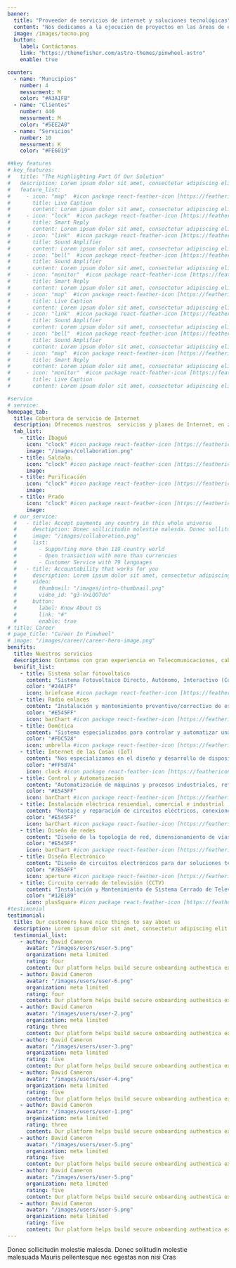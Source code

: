```yaml
---
banner:
  title: "Proveedor de servicios de internet y soluciones tecnológicas"
  content: "Nos dedicamos a la ejecución de proyectos en las áreas de electrónica, electricidad, Sistema Solar Fotovoltaico, sistemas y telecomunicaciones."
  image: /images/tecno.png
  button:
    label: Contáctanos
    link: "https://themefisher.com/astro-themes/pinwheel-astro"
    enable: true

counter:
  - name: "Municipios"
    number: 4
    messurment: M
    color: "#A3A1FB"
  - name: "Clientes"
    number: 440
    messurment: M
    color: "#5EE2A0"
  - name: "Servicios"
    number: 10
    messurment: K
    color: "#FE6019"

##key features
# key_features:
#   title: "The Highlighting Part Of Our Solution"
#   description: Lorem ipsum dolor sit amet, consectetur adipiscing elit. Morbi egestas Werat viverra id et aliquet. vulputate egestas sollicitudin.
#   feature_list:
#     - icon: "map"  #icon package react-feather-icon [https://feathericons.com/]
#       title: Live Caption
#       content: Lorem ipsum dolor sit amet, consectetur adipiscing elit.
#     - icon: "lock"  #icon package react-feather-icon [https://feathericons.com/]
#       title: Smart Reply
#       content: Lorem ipsum dolor sit amet, consectetur adipiscing elit.
#     - icon: "link"  #icon package react-feather-icon [https://feathericons.com/]
#       title: Sound Amplifier
#       content: Lorem ipsum dolor sit amet, consectetur adipiscing elit.
#     - icon: "bell"  #icon package react-feather-icon [https://feathericons.com/]
#       title: Sound Amplifier
#       content: Lorem ipsum dolor sit amet, consectetur adipiscing elit.
#     - icon: "monitor"  #icon package react-feather-icon [https://feathericons.com/]
#       title: Smart Reply
#       content: Lorem ipsum dolor sit amet, consectetur adipiscing elit.
#     - icon: "map"  #icon package react-feather-icon [https://feathericons.com/]
#       title: Live Caption
#       content: Lorem ipsum dolor sit amet, consectetur adipiscing elit.
#     - icon: "link"  #icon package react-feather-icon [https://feathericons.com/]
#       title: Sound Amplifier
#       content: Lorem ipsum dolor sit amet, consectetur adipiscing elit.
#     - icon: "bell"  #icon package react-feather-icon [https://feathericons.com/]
#       title: Sound Amplifier
#       content: Lorem ipsum dolor sit amet, consectetur adipiscing elit.
#     - icon: "map"  #icon package react-feather-icon [https://feathericons.com/]
#       title: Smart Reply
#       content: Lorem ipsum dolor sit amet, consectetur adipiscing elit.
#     - icon: "monitor"  #icon package react-feather-icon [https://feathericons.com/]
#       title: Live Caption
#       content: Lorem ipsum dolor sit amet, consectetur adipiscing elit.

#service
# service:
homepage_tab:
  title: Cobertura de servicio de Internet
  description: Ofrecemos nuestros  servicios y planes de Internet, en zona urbana y rural utilizando tecnología Wi-Fi de largo alcance, por lo que la disponibilidad del servicio es del 99,5%.
  tab_list:
    - title: Ibagué
      icon: "clock" #icon package react-feather-icon [https://feathericons.com/]
      image: "/images/collaboration.png"
    - title: Saldaña.
      icon: "clock" #icon package react-feather-icon [https://feathericons.com/]
      image:
    - title: Purificación
      icon: "clock" #icon package react-feather-icon [https://feathericons.com/]
      image:
    - title: Prado
      icon: "clock" #icon package react-feather-icon [https://feathericons.com/]
      image:
  # our_service:
  #   - title: Accept payments any country in this whole universe
  #     desctiption: Donec sollicitudin molestie malesda. Donec sollitudin molestie malesuada. Mauris pellentesque nec, egestas non nisi. Cras ultricies ligula sed
  #     image: "/images/collaboration.png"
  #     list:
  #       - Supporting more than 119 country world
  #       - Open transaction with more than currencies
  #       - Customer Service with 79 languages
  #   - title: Accountability that works for you
  #     description: Lorem ipsum dolor sit amet, consectetur adipiscing elit. Morbi egestas Werat viverra id et aliquet. vulputate egestas sollicitudin.
  #     video:
  #       thumbnail: "/images/intro-thumbnail.png"
  #       video_id: "g3-VxLQO7do"
  #     button:
  #       label: Know About Us
  #       link: "#"
  #       enable: true
# title: Career
# page_title: "Career In Pinwheel"
# image: "/images/career/career-hero-image.png"
benifits:
  title: Nuestros servicios
  description: Contamos con gran experiencia en Telecomunicaciones, cableado estructurado, Seguridad electrónica (CCTV), Internet de las Cosas (IoT).Somos proveedores de Servicio de Internet (ISP) y nos especializamos en llevar Internet a zonas Rurales, con cobertura en los municipios de Ibagué, Purificación, Saldaña, Prado, Guamo, Suarez
  benifit_list:
    - title: Sistema solar fotovoltaico
      content: "Sistema Fotovoltaico Directo, Autónomo, Interactivo (Conectado a la Red) directo, Interactivo (Conectado a la Red) con respaldo de Baterías"
      color: "#24A1FF"
      icon: briefcase #icon package react-feather-icon [https://feathericons.com]
    - title: Radio enlaces
      content: "Instalación y mantenimiento preventivo/correctivo de estaciones VSAT. Radio enlaces terrestres punto a punto, punto a multipunto, y enlace Wifi."
      color: "#E545FF"
      icon: barChart #icon package react-feather-icon [https://feathericons.com]
    - title: Domótica
      content: "Sistema especializados para controlar y automatizar una vivienda o edificio. Cuenta con Sistemas de iluminación, de seguridad en el hogar, Automatización de persianas y toldos y mucho más."
      color: "#FDC528"
      icon: umbrella #icon package react-feather-icon [https://feathericons.com]
    - title: Internet de las Cosas (IoT)
      content: "Nos especializamos en el diseño y desarrollo de dispositivos que permiten conectar objetos cotidianos con el fin de controlarlos o automatizarlos y poder manipularlos de forma remota."
      color: "#FF5874"
      icon: clock #icon package react-feather-icon [https://feathericons.com]
    - title: Control y Automatización
      content: "Automatización de máquinas y procesos industriales, reformas de máquinas, diseño, armado e instalación de tableros eléctricos, control con PLC, PID y Microcontroladores programables."
      color: "#E545FF"
      icon: barChart #icon package react-feather-icon [https://feathericons.com]
    - title: Instalación eléctrica resiendial, comercial e industrial
      content: "Montaje y reparación de circuitos eléctricos, conexiones especiales, tableros de distribución de circuitos, equipos de medida, protección, SPT, control y más."
      color: "#E545FF"
      icon: barChart #icon package react-feather-icon [https://feathericons.com]
    - title: Diseño de redes
      content: "Diseño de la topología de red, dimensionamiento de vías y dispositivos que conforman la red."
      color: "#E545FF"
      icon: barChart #icon package react-feather-icon [https://feathericons.com]
    - title: Diseño Electrónico
      content: "Diseño de circuitos electrónicos para dar soluciones técnicas, al momento realizar actualizaciones, mejoras y/o modificaciones."
      color: "#7B5AFF"
      icon: aperture #icon package react-feather-icon [https://feathericons.com]
    - title: Circuito cerrado de televisión (CCTV)
      content: "Instalación y Mantenimiento de Sistema Cerrado de Televisión."
      color: "#12E189"
      icon: plusSquare #icon package react-feather-icon [https://feathericons.com]
#testimonial
testimonial:
  title: Our customers have nice things to say about us
  description: Lorem ipsum dolor sit amet, consectetur adipiscing elit. Morbi egestas Werat viverra id et aliquet. vulputate egestas sollicitudin.
  testimonial_list:
    - author: David Cameron
      avatar: "/images/users/user-5.png"
      organization: meta limited
      rating: four
      content: Our platform helps build secure onboarding authentica experiences & engage your users. We build .
    - author: David Cameron
      avatar: "/images/users/user-6.png"
      organization: meta limited
      rating: four
      content: Our platform helps build secure onboarding authentica experiences & engage your users. We build .
    - author: David Cameron
      avatar: "/images/users/user-2.png"
      organization: meta limited
      rating: three
      content: Our platform helps build secure onboarding authentica experiences & engage your users. We build .
    - author: David Cameron
      avatar: "/images/users/user-3.png"
      organization: meta limited
      rating: five
      content: Our platform helps build secure onboarding authentica experiences & engage your users. We build .
    - author: David Cameron
      avatar: "/images/users/user-4.png"
      organization: meta limited
      rating: five
      content: Our platform helps build secure onboarding authentica experiences & engage your users. We build .
    - author: David Cameron
      avatar: "/images/users/user-1.png"
      organization: meta limited
      rating: three
      content: Our platform helps build secure onboarding authentica experiences & engage your users. We build .
    - author: David Cameron
      avatar: "/images/users/user-5.png"
      organization: meta limited
      rating: five
      content: Our platform helps build secure onboarding authentica experiences & engage your users. We build .
    - author: David Cameron
      avatar: "/images/users/user-5.png"
      organization: meta limited
      rating: five
      content: Our platform helps build secure onboarding authentica experiences & engage your users. We build .
    - author: David Cameron
      avatar: "/images/users/user-5.png"
      organization: meta limited
      rating: five
      content: Our platform helps build secure onboarding authentica experiences & engage your users. We build .
---
```


Donec sollicitudin molestie malesda. Donec sollitudin molestie <br /> malesuada Mauris pellentesque nec egestas non nisi Cras
